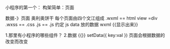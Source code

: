 小程序的第一个：
构架简单：页面

数据-》页面
奥利奥饼干
每个页面由四个文江组成
.wxml == html view =div
.wxss == .css
.js == .js
约定 js data 放的数据 wxml {{显示出来}}

1.那里有小程序的哪些组件？
2.数据
{{}}
setData({
    key:val
})
页面会根据数据的改变而改变